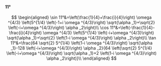 #### 11°

$$
\begin{aligned}
\sin 11°&=\left(\frac{1}{4}+\frac{i}{4}\right) \omega ^{4/3} \left(5^{1/4} \left(-1+i \omega ^{4/3}\right) \sqrt{\alpha _1}+\sqrt{2} \left(-i+\omega ^{4/3}\right)
\alpha _2\right)\\
\cos 11°&=\left(-\frac{1}{4}-\frac{i}{4}\right) \omega ^{4/3} \left(5^{1/4} \left(-i+\omega ^{4/3}\right) \sqrt{\alpha _1}+\sqrt{2} \left(1-i \omega ^{4/3}\right)
\alpha _2\right)\\
\tan 11°&=\frac{64 \sqrt{2} 5^{1/4} \left(1-i \omega ^{4/3}\right) \sqrt{\alpha _1}-128 \left(-i+\omega ^{4/3}\right) \alpha _2}{64 \left(\sqrt{2} 5^{1/4}
\left(-i+\omega ^{4/3}\right) \sqrt{\alpha _1}+2 \left(1-i \omega ^{4/3}\right) \alpha _2\right)}\\
\end{aligned}
$$

